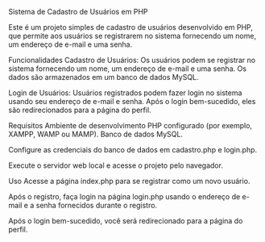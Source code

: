 Sistema de Cadastro de Usuários em PHP

Este é um projeto simples de cadastro de usuários desenvolvido em PHP, que permite aos usuários se registrarem no sistema fornecendo um nome, um endereço de e-mail e uma senha.

Funcionalidades
Cadastro de Usuários: Os usuários podem se registrar no sistema fornecendo um nome, um endereço de e-mail e uma senha. Os dados são armazenados em um banco de dados MySQL.

Login de Usuários: Usuários registrados podem fazer login no sistema usando seu endereço de e-mail e senha. Após o login bem-sucedido, eles são redirecionados para a página do perfil.

Requisitos
Ambiente de desenvolvimento PHP configurado (por exemplo, XAMPP, WAMP ou MAMP).
Banco de dados MySQL.

Configure as credenciais do banco de dados em cadastro.php e login.php.

Execute o servidor web local e acesse o projeto pelo navegador.

Uso
Acesse a página index.php para se registrar como um novo usuário.

Após o registro, faça login na página login.php usando o endereço de e-mail e a senha fornecidos durante o registro.

Após o login bem-sucedido, você será redirecionado para a página do perfil.
